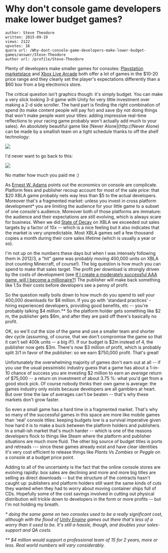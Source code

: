 # Why don't console game developers make lower budget games?

	author: Steve Theodore
	written: 2015-09-19
	views: 2122
	upvotes: 16
	quora url: /Why-dont-console-game-developers-make-lower-budget-games/answer/Steve-Theodore
	author url: /profile/Steve-Theodore


Plenty of developers make smaller games for consoles: [Playstation marketplace](https://store.playstation.com/#!/en-us/home/main) and [Xbox Live Arcade](http://marketplace.xbox.com/en-US/Games/XboxArcadeGames) both offer a lot of games in the $10-20 price range and they clearly set the player's expectations differently than a $60 box from a big electronics store. 

The critical question isn't graphics though: it's simply budget. You can make a very slick looking 3-d game with Unity for very little investment over making a 2-d side scroller. The hard part is finding the right combination of spend (to make content people will pay for) and save (by not doing things that won't make people want your titles: adding impressive real-time reflections to your racing game probably won't actually add much to your sales). An absolutely beautiful game like [Never Alone](http://Never Alone) can be made by a smallish team on a tight schedule thanks to off the shelf technology:



![](https://qph.fs.quoracdn.net/main-qimg-5750aa9496d5048d08772ac768c8d0c4-c)


I'd never want to go back to this: 



![](https://qph.fs.quoracdn.net/main-qimg-8861b29d2593b11a3175b1b4bed9fc34-c)


No matter how much you paid me :)

As [Ernest W. Adams](https://www.quora.com/profile/Ernest-W-Adams) points out the economics on console are complicate. Platform fees and publisher recoup account for most of the sale price: that $20 XBLA game probably nets way less than $5 to the actual developers. Moreover that's a fragmented market: unless you invest in cross platform development* you are limiting the audience for your little game to a subset of one console's audience. Moreover both of those platforms are immature: the audience and their expectations are still evolving, which is always scare for business. When we did [State of Decay](http://www.ign.com/games/state-of-decay-year-one-survival-edition/xbox-one-20023993) on XBLA we exceeded out sales targets by a factor of 10x -- which is a nice feeling but it also indicates that the market is very unpredictable. Most XBLA games sell a few thousand copies a month during their core sales lifetime (which is usually a year or so). 

I'm not up on the numbers these days but when I was intensely following them in 2012/3, a "hit" game was probably moving 400,000 units on XBLA (not counting Minecraft, of course!). The big question is how much you can spend to make that sales target. The profit per download is strongly driven by the costs of development (see [If I create a moderately successful AAA game, will I become a millionaire?](https://www.quora.com/If-I-create-a-moderately-successful-AAA-game-will-I-become-a-millionaire)) The publisher will make back something like 1.5x their costs before developers see a penny of profit. 

So the question really boils down to how much do you spend to sell your 400,000 downloads for $8 million. If you go with 'standard practices' - hiring experienced developers, providing good benefits, etc -- you're probably talking $4 million.** So the platform holder gets something like $2 m, the publisher gets $6m, and after they are paid off there's basically no profit.

OK, so we'll cut the size of the game and use a smaller team and shorter dev cycle (assuming, of course, that we don't compromise the game so that it can't sell 400k units -- a big if!). If our budget is $2m instead of 4, the publisher now gets $3m. There's now $3 million of profit, which is probably split 3/1 in favor of the publisher: so we earn $750,000 profit. That's great!

Unfortunately the overwhelming majority of games don't earn out at all -- if you use the usual pessimistic industry guess that a game has about a 1-in-10 chance of success you are investing $2 million to earn an _average_  return of $75,000 -- a return on investment of about 3.75 %: what you'd get from a good stock pick. Of course nobody thinks their own game is average: the games industry only exists because developers are all gamblers at heart. But over time the law of averages can't be beaten -- that's why these markets don't grow faster.

So even a small game has a hard time in a fragmented market. That's why so many of the successful games in this space are more like mobile games than 'real' console titles: keeping budgets low is a survival imperative given how hard it is to make a buck between the platform holders and publishers. In a small-ish market that's much harder -- which is one of the reasons developers flock to things like Steam where the platform and publisher situations are much more fluid. The other big source of budget titles is ports and retreads --- since these games already exist and have clear identities it's very cost efficient to release things like _Plants Vs Zombies_  or _Peggle_  on a console at a budget price point.

Adding to all of the uncertainty is the fact that the online console stores are evolving rapidly: box sales are declining and more and more big titles are selling as direct downloads -- but the structure of the contracts hasn't caught up: publishers and platform holders still want the same kinds of cuts they wanted when they had to worry about moving container ships full of CDs. Hopefully some of the cost savings involved in cutting out physical distribution will trickle down to developers in the form or more profits -- but I'm not holding my breath.


_* doing the same game on two consoles used to be a really significant cost, although with the flood of_ _[Unity Engine](http://unity3d.com/5?gclid=Cj0KEQjwj_SvBRC7k4DfkLHiuMABEiQAvPOaqWiQP62GXbkoihWVdVaoaSvoox_7K0eZ9YowOuK41nYaAuyX8P8HAQ)_ _games out there that's less of a worry than it used to be. It's still a hassle, though, and doubles your sales-support and QA costs._ 

_** $4 million would support a professional team of 15 for 2 years, more or less. Real world numbers will vary considerably._ 

